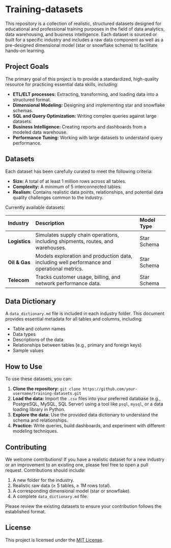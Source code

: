 # Training-datasets

This repository is a collection of realistic, structured datasets designed for educational and professional training purposes in the field of data analytics, data warehousing, and business intelligence. Each dataset is sourced or built for a specific industry and includes a raw data component as well as a pre-designed dimensional model (star or snowflake schema) to facilitate hands-on learning.

## Project Goals

The primary goal of this project is to provide a standardized, high-quality resource for practicing essential data skills, including:

  * **ETL/ELT processes:** Extracting, transforming, and loading data into a structured format.
  * **Dimensional Modeling:** Designing and implementing star and snowflake schemas.
  * **SQL and Query Optimization:** Writing complex queries against large datasets.
  * **Business Intelligence:** Creating reports and dashboards from a modeled data warehouse.
  * **Performance Tuning:** Working with large datasets to understand query performance.


## Datasets

Each dataset has been carefully curated to meet the following criteria:

  * **Size:** A total of at least 1 million rows across all tables.
  * **Complexity:** A minimum of 5 interconnected tables.
  * **Realism:** Contains realistic data points, relationships, and potential data quality challenges common to the industry.

Currently available datasets:

| Industry | Description | Model Type |
| :--- | :--- | :--- |
| **Logistics** | Simulates supply chain operations, including shipments, routes, and warehouses. | Star Schema |
| **Oil & Gas** | Models exploration and production data, including well performance and operational metrics. | Star Schema |
| **Telecom** | Tracks customer usage, billing, and network performance data. | Star Schema |

## Data Dictionary

A `data_dictionary.md` file is included in each industry folder. This document provides essential metadata for all tables and columns, including:

  * Table and column names
  * Data types
  * Descriptions of the data
  * Relationships between tables (e.g., primary and foreign keys)
  * Sample values

## How to Use

To use these datasets, you can:

1.  **Clone the repository:** `git clone https://github.com/your-username/training-datasets.git`
2.  **Load the data:** Import the `.csv` files into your preferred database (e.g., PostgreSQL, MySQL, SQL Server) using a tool like `psql`, `mysql`, or a data loading library in Python.
3.  **Explore the data:** Use the provided data dictionary to understand the schema and relationships.
4.  **Practice:** Write queries, build dashboards, and experiment with different modeling techniques.

## Contributing

We welcome contributions\! If you have a realistic dataset for a new industry or an improvement to an existing one, please feel free to open a pull request. Contributions should include:

1.  A new folder for the industry.
2.  Realistic raw data (≥ 5 tables, ≥ 1M rows total).
3.  A corresponding dimensional model (star or snowflake).
4.  A complete `data_dictionary.md` file.

Please review the existing datasets to ensure your contribution follows the established format.

## License

This project is licensed under the [MIT License](https://www.google.com/search?q=LICENSE).
